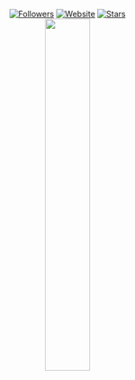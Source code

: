 <p align=center>  
  <a href="https://github.com/injectings?tab=followers"><img alt="Followers" src="https://img.shields.io/github/followers/injectings?style=for-the-badge&logoColor=ffffff&labelColor=000000&color=000000"></a>
 <a href="https://sobs.lol"><img alt="Website" src="https://img.shields.io/website?up_message=sobs.lol%20is%20up&up_color=000000&down_message=sobs.lol%20is%20down&down_color=FF0000&url=https%3A%2F%2Fsobs.lol&style=for-the-badge&labelColor=000000"></a>
  <a href="https://github.com/injectings?tab=stars"><img alt="Stars" src="https://img.shields.io/github/stars/injectings?style=for-the-badge&logoColor=ffffff&labelColor=000000&color=000000"></a>
 <br>  
  <a href="https://t.me/dipIomas"><img src="https://api.status.gg/telegram/5855516877?width=300&theme%5Bbackground%5D%5Bprimary%5D=000000&theme%5Bbackground%5D%5Bsecondary%5D=000000&theme%5Btext%5D%5Bprimary%5D=ffffff&theme%5Btext%5D%5Bsecondary%5D=ffffff&theme%5Bseparator%5D=ffffff&theme%5Blogo%5D=000000&border%5Bcolor%5D=6b6b6b00" width=40%></a>
</p>
<!-- https://files.catbox.moe/4598g8.webp -->
